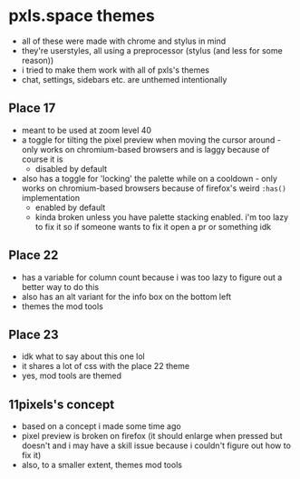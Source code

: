 # pxls.space themes

- all of these were made with chrome and stylus in mind
- they're userstyles, all using a preprocessor (stylus (and less for some reason))
- i tried to make them work with all of pxls's themes
- chat, settings, sidebars etc. are unthemed intentionally

## Place 17
- meant to be used at zoom level 40
- a toggle for tilting the pixel preview when moving the cursor around - only works on chromium-based browsers and is laggy because of course it is
  - disabled by default
- also has a toggle for 'locking' the palette while on a cooldown - only works on chromium-based browsers because of firefox's weird `:has()` implementation
  - enabled by default
  - kinda broken unless you have palette stacking enabled. i'm too lazy to fix it so if someone wants to fix it open a pr or something idk

## Place 22
- has a variable for column count because i was too lazy to figure out a better way to do this
- also has an alt variant for the info box on the bottom left
- themes the mod tools

## Place 23
- idk what to say about this one lol
- it shares a lot of css with the place 22 theme
- yes, mod tools are themed

## 11pixels's concept
- based on a concept i made some time ago
- pixel preview is broken on firefox (it should enlarge when pressed but doesn't and i may have a skill issue because i couldn't figure out how to fix it)
- also, to a smaller extent, themes mod tools